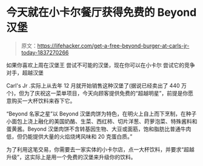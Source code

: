 # 今天就在小卡尔餐厅获得免费的 Beyond 汉堡

> 原文：<https://lifehacker.com/get-a-free-beyond-burger-at-carls-jr-today-1837270266>

如果你喜欢上周在汉堡王 尝试不可能的汉堡，现在你可以在小卡尔
尝试它的竞争对手，超越汉堡



Carl's Jr .实际上从去年 12 月就开始销售这种汉堡了(据说已经卖出了 440 万个)，但为了庆祝这一菜单项目，今天向顾客提供免费的“超越明星”，前提是你愿意购买一大杯饮料来吞下它。

“Beyond 名家之星”以 Beyond 汉堡肉饼为特色，在明火上自上而下烹制，在种子小面包上浇上融化的美国奶酪、生菜、西红柿、切片洋葱、莳萝泡菜、特殊酱料和蛋黄酱。Beyond 汉堡肉饼不含转基因生物、大豆或面筋，饱和脂肪比普通牛肉低，但仍能提供大量的火焰烧烤风味和 20 克蛋白质。”

为了利用这笔交易，你需要去一家实体的小卡尔店，点一大杯饮料，并要求“超越升级”，这实际上是用一个免费的汉堡来升级你的饮料。